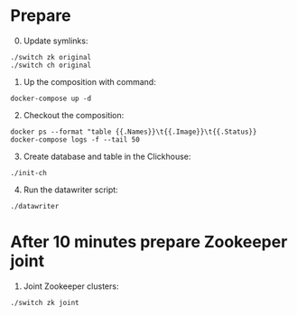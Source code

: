 
# Prepare

0. Update symlinks:
```shell
./switch zk original
./switch ch original
```

1. Up the composition with command:
```shell
docker-compose up -d
```

2. Checkout the composition:
```shell
docker ps --format "table {{.Names}}\t{{.Image}}\t{{.Status}}
docker-compose logs -f --tail 50
```

3. Create database and table in the Clickhouse:
```shell
./init-ch
```

4. Run the datawriter script:
```shell
./datawriter
```


# After 10 minutes prepare Zookeeper joint

1. Joint Zookeeper clusters:
```shell
./switch zk joint
```


